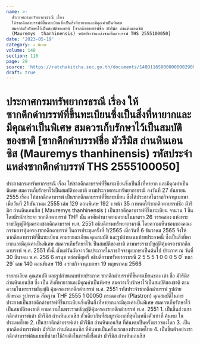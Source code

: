 ```yaml
---
name: >-
  ประกาศกรมทรัพยากรธรณี เรื่อง
  ให้ซากดึกดำบรรพ์ที่ขึ้นทะเบียนซึ่งเป็นสิ่งที่หายากและมีคุณค่าเป็นพิเศษ
  สมควรเก็บรักษาไว้เป็นสมบัติของชาติ [ซากดึกดำบรรพ์ชื่อ มัวรีมิส ถ่านหินเอนซิส
  (Mauremys  thanhinensis) รหัสประจำแหล่งซากดึกดำบรรพ์ THS 2555100050]
date: '2023-05-19'
category: ง พิเศษ
volume: 140
section: 116
page: 29
source: 'https://ratchakitcha.soc.go.th/documents/140D116S0000000002900.pdf'
draft: true
---
```


# ประกาศกรมทรัพยากรธรณี เรื่อง ให้ซากดึกดำบรรพ์ที่ขึ้นทะเบียนซึ่งเป็นสิ่งที่หายากและมีคุณค่าเป็นพิเศษ สมควรเก็บรักษาไว้เป็นสมบัติของชาติ [ซากดึกดำบรรพ์ชื่อ มัวรีมิส ถ่านหินเอนซิส (Mauremys  thanhinensis) รหัสประจำแหล่งซากดึกดำบรรพ์ THS 2555100050]

ประกาศกรมทรัพยากรธรณี เรื่อง ให้ซากดึกดาบรรพ์ที่ขึ้นทะเบียนซึ่งเป็นสิ่งที่หายาก และมีคุณค่าเป็นพิเศษ สมควรเก็บรักษาไว้เป็นสมบัติของชาติ ตามประกาศกรมทรัพยากรธรณี ลงวันที่ 27 กันยายน 2555 เรื่อง ให้ซากดึกดาบรรพ์ เป็นซากดึกดาบรรพ์ที่ขึ้นทะเบียน ซึ่งได้ประกาศในราชกิจจานุเบกษา เมื่อวันที่ 21 ธันวาคม 2555 เล่ม 129 ตอนพิเศษ 192 ง หน้า 35 กาหนดให้ซากดึกดาบรรพ์ชื่อ มัวรีมิส ถ่านหินเอนซิส ( Mauremys thanhinensis ) เป็นซากดึกดาบรรพ์ที่ขึ้นทะเบียน จานวน 1 ชิ้น โดยมีรหัสประจา ซากดึกดาบรรพ์ THF นั้น อาศัยอำนาจตามความในมาตรา 26 วรรคสอง แห่งพระราชบัญญัติคุ้มครองซากดึกดาบรรพ์ พ.ศ. 2551 อธิบดีกรมทรัพยากรธรณี โดยความเห็นชอบของคณะกรรมการคุ้มครองซากดึกดาบรรพ์ ในการประชุมครั้งที่ 1/2565 เมื่อวันที่ 6 ธันวาคม 2565 จึงให้ซากดึกดาบรรพ์ที่ขึ้นทะเบียน ตามรายละเอียด คุณสมบัติ และรูปถ่ายแนบท้ายประกาศนี้ ซึ่งเป็นสิ่งที่หายากและมีคุณค่าเป็นพิเศษ สมควรเก็บรักษาไว้เ ป็นสมบัติของชาติ ตามพระราชบัญญัติคุ้มครองซากดึกดาบรรพ์ พ.ศ. 2551 ทั้งนี้ ตั้งแต่วันถัดจากวันประกาศในราชกิจจานุเบกษาเป็นต้นไป ประกาศ ณ วันที่ 30 มีนาคม พ.ศ. 256 6 อรนุช หล่อเพ็ญศรี อธิบดีกรมทรัพยากรธรณี 2 5 5 5 1 0 0 0 5 0 ้ หนา 29 ่ เลม 140 ตอนพิเศษ 116 ง ราชกิจจานุเบกษา 19 พฤษภาคม 2566

รายละเอียด คุณสมบัติ และรูปถ่ายแนบท้ายประกาศ ซากดึกดําบรรพ์ที่ขึ้นทะเบียนของ เต่า ชื่อ มัวรีมิส ถ่านหินเอนซิส ซึ่ง เป็น สิ่งที่หายากและมีคุณค่าเป็นพิเศษ สมควรเก็บรักษาไว้เป็นสมบัติของชาติ ตามความในพระราชบัญญัติ คุ้มครองซากดึกดําบรรพ์ พ.ศ. 2551 รหัสประจําซากดึกดําบรรพ์ รูปถ่าย ลักษณะ รูปพรรณ สัณฐาน THF 2555 1 00050 กระดองท้อง (Plastron) คุณสมบัติในการประกาศเป็นซากดึกดําบรรพ์ที่ขึ้นทะเบียนซึ่งเป็นสิ่งที่หายากและมีคุณค่าเป็นพิเศษ สมควรเก็บรักษาไว้เป็นสมบัติของชาติ ตามความในพระราชบัญญัติคุ้มครองซากดึกดําบรรพ์ พ.ศ. 2551 1. เป็นชิ้นส่วนซากดึกดําบรรพ์เต่า มัวรีมิส ถ่านหินเอนซิส ตัวเดียวกันที่สมบูรณ์มากที่สุดในหนึ่งตัวเท่าที่ ค้นพบ ในประเทศไทย 2. เป็นซากดึกดําบรรพ์เต่า มัวรีมิส ถ่านหินเอนซิส ที่ค้นพบเป็นครั้งแรกของโลก 3. เป็นซากดึกดําบรรพ์เต่า มัวรีมิส ถ่านหินเอนซิส ที่ค้นพบเป็นครั้งแรกของประเทศไทย 4. เป็นชิ้นตัวอย่างซากดึกดําบรรพ์ต้นแบบที่นํามาใช้อ้างอิงในการตั้งชื่อเต่า มัวรีมิส ถ่านหินเอนซิส
